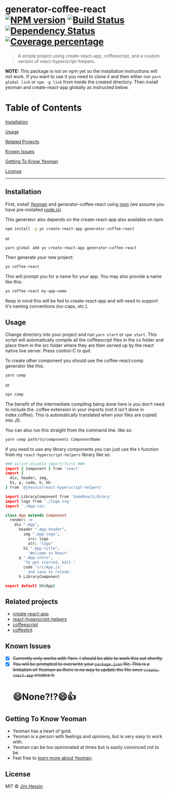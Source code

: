 # generator-coffee-react [![NPM version][npm-image]][npm-url] [![Build Status][travis-image]][travis-url] [![Dependency Status][daviddm-image]][daviddm-url] [![Coverage percentage][coveralls-image]][coveralls-url]

> A simple project using create-react-app, coffeescript, and a custom version of react-hyperscript-helpers.

**NOTE:** This package is not on npm yet so the installation instructions will not work. If you want to use it you need to clone it and then either run `yarn global link` or `npm -g link` from inside the created directory. Then install yeoman and create-react-app globally as instructed below.

# Table of Contents

[Installation](#installation)

[Usage](#usage)

[Related Projects](#related-projects)

[Known Issues](#known-issues)

[Getting To Know Yeoman](#getting-to-know-yeoman)

[License](#license)

---

## Installation

First, install [Yeoman](http://yeoman.io) and generator-coffee-react using [npm](https://www.npmjs.com/) (we assume you have pre-installed [node.js](https://nodejs.org/)).

This generator also depends on the create-react-app also available on npm.

```bash
npm install -g yo create-react-app generator-coffee-react
```

or

```bash
yarn global add yo create-react-app generator-coffee-react
```

Then generate your new project:

```bash
yo coffee-react
```

This will prompt you for a name for your app. You may also provide a name like this:

```bash
yo coffee-react my-app-name
```

Keep in mind this will be fed to create-react-app and will need to support it's naming conventions (no-caps, etc.).

## Usage

Change directory into your project and run `yarn start` or `npm start`. This script will automatically compile all the coffeescript files in the cs folder and place them in the src folder where they are then served up by the react native live server. Press control-C to quit.

To create other component you should use the coffee-react:comp generator like this:

```bash
yarn comp
```

or

```bash
npx comp
```

The benefit of the intermediate compiling being done here is you don't need to include the .coffee extension in your imports (not it isn't done in index.coffee). This is automatically translated when your files are copied into JS.

You can also run this straight from the command line. like so:

```bash
yarn comp path/to/components ComponentName
```

If you need to use any library components you can just use the `h` function from my `react-hyperscript-helpers` library like so:

```coffeescript
### eslint-disable import/first ###
import { Component } from 'react'
import {
  div, header, img,
  h1, p, code, h, hh
} from '@jhessin/react-hyperscript-helpers'

import LibraryComponent from 'SomeReactLibrary'
import logo from './logo.svg'
import './App.css'

class App extends Component
  render: ->
    div ".App",
      header ".App-header",
        img ".App-logo",
          src: logo
          alt: "logo"
        h1 ".App-title",
          'Welcome to React'
      p ".App-intro",
        'To get started, edit '
        code 'src/App.js'
        ' and save to reload.'
      h LibraryComponent

export default hh(App)
```

## Related projects

* [create-react-app](https://github.com/facebook/create-react-app)
* [react-hyperscript-helpers](https://github.com/jhessin/react-hyperscript-helpers)
* [coffeescript](coffeescript.org)
* [coffeelint](coffeelint.org)

## Known Issues

* [x] ~~Currently only works with Yarn. I should be able to work this out shortly.~~
* [x] ~~You will be prompted to overwrite your `package.json` file. This is a limitation of Yeoman as there is no way to update the file once `create-react-app` creates it.~~
  # :smile:None?!?:smile::thumbsup:

## Getting To Know Yeoman

* Yeoman has a heart of gold.
* Yeoman is a person with feelings and opinions, but is very easy to work with.
* Yeoman can be too opinionated at times but is easily convinced not to be.
* Feel free to [learn more about Yeoman](http://yeoman.io/).

## License

MIT © [Jim Hessin](grillbrickstudios.com)

[npm-image]: https://badge.fury.io/js/generator-coffee-react.svg
[npm-url]: https://npmjs.org/package/generator-coffee-react
[travis-image]: https://travis-ci.org/jhessin/generator-coffee-react.svg?branch=master
[travis-url]: https://travis-ci.org/jhessin/generator-coffee-react
[daviddm-image]: https://david-dm.org/jhessin/generator-coffee-react.svg?theme=shields.io
[daviddm-url]: https://david-dm.org/jhessin/generator-coffee-react
[coveralls-image]: https://coveralls.io/repos/jhessin/generator-coffee-react/badge.svg
[coveralls-url]: https://coveralls.io/r/jhessin/generator-coffee-react
